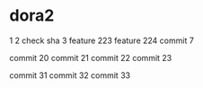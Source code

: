 # dora2
1
2 check sha
3
feature 223
feature 224
commit 7







commit 20
commit 21
commit 22
commit 23

commit 31
commit 32
commit 33
